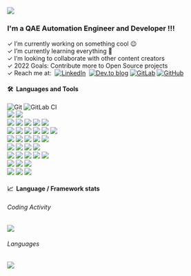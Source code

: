 ## <img src="https://res.cloudinary.com/odhin/image/upload/v1651158517/odhin/logo_rodrigo_odhin6_b3ifdh.png" />

### I'm a QAE Automation Engineer and Developer !!!

✓ I’m currently working on something cool :wink: <br>
✓ I’m currently learning everything 🤣 <br>
✓ I’m looking to collaborate with other content creators <br>
✓ 2022 Goals: Contribute more to Open Source projects <br>
✓ Reach me at:&nbsp;
[![LinkedIn](https://img.shields.io/badge/linkedin-%230077B5.svg?style=for-the-badge&logo=linkedin&logoColor=white)](https://www.linkedin.com/in/rodrigocostacorrea/)&nbsp;
[![Dev.to blog](https://img.shields.io/badge/dev.to-0A0A0A?style=for-the-badge&logo=dev.to&logoColor=white)](https://dev.to/rodrigoodhin)
[![GitLab](https://img.shields.io/badge/gitlab-%23181717.svg?style=for-the-badge&logo=gitlab&logoColor=white)](https://gitlab.com/rodrigoodhin)
[![GitHub](https://img.shields.io/badge/github-%23121011.svg?style=for-the-badge&logo=github&logoColor=white)](https://github.com/rodrigoodhin)

#### 🛠️&nbsp;&nbsp;Languages&nbsp;and&nbsp;Tools

![Git](https://img.shields.io/badge/git-%23F05033.svg?style=for-the-badge&logo=git&logoColor=white)
![GitLab CI](https://img.shields.io/badge/gitlab%20ci-%23181717.svg?style=for-the-badge&logo=gitlab&logoColor=white)
<br>
![](https://img.shields.io/badge/html5-%23E34F26.svg?style=for-the-badge&logo=html5&logoColor=white)
![](https://img.shields.io/badge/css3-%231572B6.svg?style=for-the-badge&logo=css3&logoColor=white)
<br>
![](https://img.shields.io/badge/go-%2300ADD8.svg?style=for-the-badge&logo=go&logoColor=white)
![](https://img.shields.io/badge/ruby-%23CC342D.svg?style=for-the-badge&logo=ruby&logoColor=white)
![](https://img.shields.io/badge/rails-%23CC0000.svg?style=for-the-badge&logo=ruby-on-rails&logoColor=white)
![](https://img.shields.io/badge/php-%23777BB4.svg?style=for-the-badge&logo=php&logoColor=white)
![](https://img.shields.io/badge/java-%23ED8B00.svg?style=for-the-badge&logo=java&logoColor=white)
<br>
![](https://img.shields.io/badge/javascript-%23323330.svg?style=for-the-badge&logo=javascript&logoColor=%23F7DF1E)
![](https://img.shields.io/badge/jquery-%230769AD.svg?style=for-the-badge&logo=jquery&logoColor=white)
![](https://img.shields.io/badge/NPM-%23000000.svg?style=for-the-badge&logo=npm&logoColor=white)
![](https://img.shields.io/badge/node.js-6DA55F?style=for-the-badge&logo=node.js&logoColor=white)
![](https://img.shields.io/badge/vuejs-%2335495e.svg?style=for-the-badge&logo=vuedotjs&logoColor=%234FC08D)
![](https://img.shields.io/badge/yarn-%232C8EBB.svg?style=for-the-badge&logo=yarn&logoColor=white)
<br>
![](https://img.shields.io/badge/JWT-black?style=for-the-badge&logo=JSON%20web%20tokens)
![](https://img.shields.io/badge/markdown-%23000000.svg?style=for-the-badge&logo=markdown&logoColor=white)
![](https://img.shields.io/badge/shell_script-%23121011.svg?style=for-the-badge&logo=gnu-bash&logoColor=white)
![](https://img.shields.io/badge/VIM-%2311AB00.svg?style=for-the-badge&logo=vim&logoColor=white)
![](https://img.shields.io/badge/Visual%20Studio%20Code-0078d7.svg?style=for-the-badge&logo=visual-studio-code&logoColor=white)
<br>
![](https://img.shields.io/badge/mysql-%2300f.svg?style=for-the-badge&logo=mysql&logoColor=white)
![](https://img.shields.io/badge/redis-%23DD0031.svg?style=for-the-badge&logo=redis&logoColor=white)
![](https://img.shields.io/badge/sqlite-%2307405e.svg?style=for-the-badge&logo=sqlite&logoColor=white)
![](https://img.shields.io/badge/postgres-%23316192.svg?style=for-the-badge&logo=postgresql&logoColor=white)
<br>
![](https://img.shields.io/badge/-cypress-%23E5E5E5?style=for-the-badge&logo=cypress&logoColor=058a5e)
![](https://img.shields.io/badge/mac%20os-000000?style=for-the-badge&logo=macos&logoColor=F0F0F0)
![](https://img.shields.io/badge/Brave-FB542B?style=for-the-badge&logo=Brave&logoColor=white)
![](https://img.shields.io/badge/Postman-FF6C37?style=for-the-badge&logo=postman&logoColor=white)
![](https://img.shields.io/badge/-Swagger-%23Clojure?style=for-the-badge&logo=swagger&logoColor=white)
<br>
![](https://img.shields.io/badge/docker-%230db7ed.svg?style=for-the-badge&logo=docker&logoColor=white)
![](https://img.shields.io/badge/vagrant-%231563FF.svg?style=for-the-badge&logo=vagrant&logoColor=white)
![](https://img.shields.io/badge/Ubuntu-E95420?style=for-the-badge&logo=ubuntu&logoColor=white)
<br>
![](https://img.shields.io/badge/Discord_Gophers-%237289DA.svg?style=for-the-badge&logo=discord&logoColor=white)
![](https://img.shields.io/badge/Fiber-%237289DA.svg?style=for-the-badge&logo=discord&logoColor=white)
![](https://img.shields.io/badge/Vue_Land-%237289DA.svg?style=for-the-badge&logo=discord&logoColor=white)
<br />

#### 📈&nbsp;&nbsp;Language&nbsp;/&nbsp;Framework stats</b></summary>
###### Coding Activity
<a href="https://wakatime.com"><img src="https://wakatime.com/share/@d9510ddc-fddf-40f8-8b6a-108ceb3eaa6e/834642f2-5663-4988-ae77-f6004d29d5bf.png" /></a>
<br/>
###### Languages
<a href="https://wakatime.com"><img src="https://wakatime.com/share/@d9510ddc-fddf-40f8-8b6a-108ceb3eaa6e/18f548d9-4786-4ecc-95c7-5d30195ba279.png" /></a>
  
<br />
